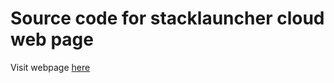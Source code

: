 # Source code for stacklauncher cloud web page

Visit webpage [here](https://stacklauncher.github.io)

